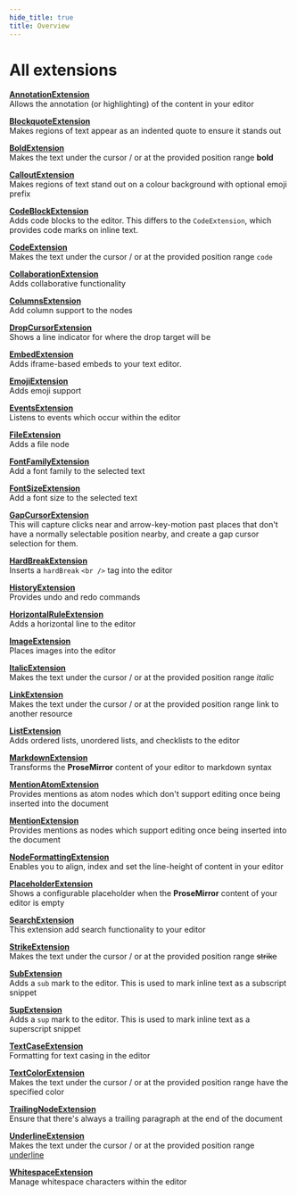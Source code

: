 ```yaml
---
hide_title: true
title: Overview
---
```


# All extensions

**[AnnotationExtension](./annotation-extension.md)**<br /> Allows the annotation (or highlighting) of the content in your editor

**[BlockquoteExtension](./blockquote-extension.md)**<br /> Makes regions of text appear as an indented quote to ensure it stands out

**[BoldExtension](./bold-extension.md)**<br /> Makes the text under the cursor / or at the provided position range **bold**

**[CalloutExtension](./callout-extension.md)**<br /> Makes regions of text stand out on a colour background with optional emoji prefix

**[CodeBlockExtension](./code-block-extension.md)**<br /> Adds code blocks to the editor. This differs to the `CodeExtension`, which provides code marks on inline text.

**[CodeExtension](./code-extension.md)**<br /> Makes the text under the cursor / or at the provided position range `code`

**[CollaborationExtension](./collaboration-extension.md)**<br /> Adds collaborative functionality

**[ColumnsExtension](./columns-extension.md)**<br /> Add column support to the nodes

**[DropCursorExtension](./drop-cursor-extension.md)**<br /> Shows a line indicator for where the drop target will be

**[EmbedExtension](./embed-extension.md)**<br /> Adds iframe-based embeds to your text editor.

**[EmojiExtension](./emoji-extension.md)**<br /> Adds emoji support

**[EventsExtension](./events-extension.md)**<br /> Listens to events which occur within the editor

**[FileExtension](./file-extension.md)** <span class="beta" /><br /> Adds a file node

**[FontFamilyExtension](./font-family-extension.md)**<br /> Add a font family to the selected text

**[FontSizeExtension](./font-size-extension.md)**<br /> Add a font size to the selected text

**[GapCursorExtension](./gap-cursor-extension.md)**<br /> This will capture clicks near and arrow-key-motion past places that don't have a normally selectable position nearby, and create a gap cursor selection for them.

**[HardBreakExtension](./hard-break-extension.md)**<br /> Inserts a `hardBreak` `<br />` tag into the editor

**[HistoryExtension](./history-extension.md)**<br /> Provides undo and redo commands

**[HorizontalRuleExtension](./horizontal-rule-extension.md)**<br /> Adds a horizontal line to the editor

**[ImageExtension](./image-extension.md)**<br /> Places images into the editor

**[ItalicExtension](./italic-extension.md)**<br /> Makes the text under the cursor / or at the provided position range _italic_

**[LinkExtension](./link-extension.md)**<br /> Makes the text under the cursor / or at the provided position range link to another resource

**[ListExtension](./list-extension.md)**<br /> Adds ordered lists, unordered lists, and checklists to the editor

**[MarkdownExtension](./markdown-extension.md)**<br /> Transforms the **ProseMirror** content of your editor to markdown syntax

**[MentionAtomExtension](./mention-atom-extension.md)**<br /> Provides mentions as atom nodes which don't support editing once being inserted into the document

**[MentionExtension](./mention-extension.md)**<br /> Provides mentions as nodes which support editing once being inserted into the document

**[NodeFormattingExtension](./node-formatting-extension.md)**<br /> Enables you to align, index and set the line-height of content in your editor

**[PlaceholderExtension](./placeholder-extension.md)**<br /> Shows a configurable placeholder when the **ProseMirror** content of your editor is empty

**[SearchExtension](./search-extension.md)**<br /> This extension add search functionality to your editor

**[StrikeExtension](./strike-extension.md)**<br /> Makes the text under the cursor / or at the provided position range ~~strike~~

**[SubExtension](./sub-extension.md)**<br /> Adds a `sub` mark to the editor. This is used to mark inline text as a subscript snippet

**[SupExtension](./sup-extension.md)**<br /> Adds a `sup` mark to the editor. This is used to mark inline text as a superscript snippet

**[TextCaseExtension](./text-case-extension.md)**<br /> Formatting for text casing in the editor

**[TextColorExtension](./text-color-extension.md)**<br /> Makes the text under the cursor / or at the provided position range have the specified color

**[TrailingNodeExtension](./trailing-node-extension.md)**<br /> Ensure that there's always a trailing paragraph at the end of the document

**[UnderlineExtension](./underline-extension.md)**<br /> Makes the text under the cursor / or at the provided position range <u>underline</u>

**[WhitespaceExtension](./whitespace-extension.md)**<br /> Manage whitespace characters within the editor
